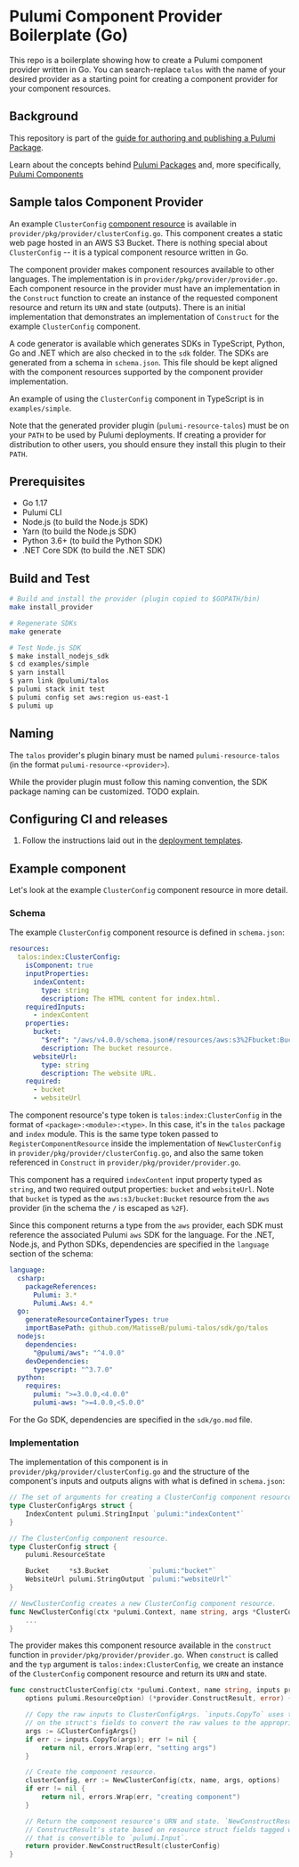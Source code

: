 # Pulumi Component Provider Boilerplate (Go)

This repo is a boilerplate showing how to create a Pulumi component provider written in Go. You can search-replace `talos` with the name of your desired provider as a starting point for creating a component provider for your component resources.

## Background
This repository is part of the [guide for authoring and publishing a Pulumi Package](https://www.pulumi.com/docs/guides/pulumi-packages/how-to-author).

Learn about the concepts behind [Pulumi Packages](https://www.pulumi.com/docs/guides/pulumi-packages/#pulumi-packages) and, more specifically, [Pulumi Components](https://www.pulumi.com/docs/intro/concepts/resources/components/)

## Sample talos Component Provider

An example `ClusterConfig` [component resource](https://www.pulumi.com/docs/intro/concepts/resources/#components) is available in `provider/pkg/provider/clusterConfig.go`. This component creates a static web page hosted in an AWS S3 Bucket. There is nothing special about `ClusterConfig` -- it is a typical component resource written in Go.

The component provider makes component resources available to other languages. The implementation is in `provider/pkg/provider/provider.go`. Each component resource in the provider must have an implementation in the `Construct` function to create an instance of the requested component resource and return its `URN` and state (outputs). There is an initial implementation that demonstrates an implementation of `Construct` for the example `ClusterConfig` component.

A code generator is available which generates SDKs in TypeScript, Python, Go and .NET which are also checked in to the `sdk` folder. The SDKs are generated from a schema in `schema.json`. This file should be kept aligned with the component resources supported by the component provider implementation.

An example of using the `ClusterConfig` component in TypeScript is in `examples/simple`.

Note that the generated provider plugin (`pulumi-resource-talos`) must be on your `PATH` to be used by Pulumi deployments. If creating a provider for distribution to other users, you should ensure they install this plugin to their `PATH`.

## Prerequisites

- Go 1.17
- Pulumi CLI
- Node.js (to build the Node.js SDK)
- Yarn (to build the Node.js SDK)
- Python 3.6+ (to build the Python SDK)
- .NET Core SDK (to build the .NET SDK)

## Build and Test

```bash
# Build and install the provider (plugin copied to $GOPATH/bin)
make install_provider

# Regenerate SDKs
make generate

# Test Node.js SDK
$ make install_nodejs_sdk
$ cd examples/simple
$ yarn install
$ yarn link @pulumi/talos
$ pulumi stack init test
$ pulumi config set aws:region us-east-1
$ pulumi up
```

## Naming

The `talos` provider's plugin binary must be named `pulumi-resource-talos` (in the format `pulumi-resource-<provider>`).

While the provider plugin must follow this naming convention, the SDK package naming can be customized. TODO explain.

## Configuring CI and releases

1. Follow the instructions laid out in the [deployment templates](./deployment-templates/README-DEPLOYMENT.md).

## Example component

Let's look at the example `ClusterConfig` component resource in more detail.

### Schema

The example `ClusterConfig` component resource is defined in `schema.json`:

```yaml
resources:
  talos:index:ClusterConfig:
    isComponent: true
    inputProperties:
      indexContent:
        type: string
        description: The HTML content for index.html.
    requiredInputs:
      - indexContent
    properties:
      bucket:
        "$ref": "/aws/v4.0.0/schema.json#/resources/aws:s3%2Fbucket:Bucket"
        description: The bucket resource.
      websiteUrl:
        type: string
        description: The website URL.
    required:
      - bucket
      - websiteUrl
```

The component resource's type token is `talos:index:ClusterConfig` in the format of `<package>:<module>:<type>`. In this case, it's in the `talos` package and `index` module. This is the same type token passed to `RegisterComponentResource` inside the implementation of `NewClusterConfig` in `provider/pkg/provider/clusterConfig.go`, and also the same token referenced in `Construct` in `provider/pkg/provider/provider.go`.

This component has a required `indexContent` input property typed as `string`, and two required output properties: `bucket` and `websiteUrl`. Note that `bucket` is typed as the `aws:s3/bucket:Bucket` resource from the `aws` provider (in the schema the `/` is escaped as `%2F`).

Since this component returns a type from the `aws` provider, each SDK must reference the associated Pulumi `aws` SDK for the language. For the .NET, Node.js, and Python SDKs, dependencies are specified in the `language` section of the schema:

```yaml
language:
  csharp:
    packageReferences:
      Pulumi: 3.*
      Pulumi.Aws: 4.*
  go:
    generateResourceContainerTypes: true
    importBasePath: github.com/MatisseB/pulumi-talos/sdk/go/talos
  nodejs:
    dependencies:
      "@pulumi/aws": "^4.0.0"
    devDependencies:
      typescript: "^3.7.0"
  python:
    requires:
      pulumi: ">=3.0.0,<4.0.0"
      pulumi-aws: ">=4.0.0,<5.0.0"
```

For the Go SDK, dependencies are specified in the `sdk/go.mod` file.

### Implementation

The implementation of this component is in `provider/pkg/provider/clusterConfig.go` and the structure of the component's inputs and outputs aligns with what is defined in `schema.json`:

```go
// The set of arguments for creating a ClusterConfig component resource.
type ClusterConfigArgs struct {
    IndexContent pulumi.StringInput `pulumi:"indexContent"`
}

// The ClusterConfig component resource.
type ClusterConfig struct {
    pulumi.ResourceState

    Bucket     *s3.Bucket          `pulumi:"bucket"`
    WebsiteUrl pulumi.StringOutput `pulumi:"websiteUrl"`
}

// NewClusterConfig creates a new ClusterConfig component resource.
func NewClusterConfig(ctx *pulumi.Context, name string, args *ClusterConfigArgs, opts ...pulumi.ResourceOption) (*ClusterConfig, error) {
    ...
}
```

The provider makes this component resource available in the `construct` function in `provider/pkg/provider/provider.go`. When `construct` is called and the `typ` argument is `talos:index:ClusterConfig`, we create an instance of the `ClusterConfig` component resource and return its `URN` and state.

```go
func constructClusterConfig(ctx *pulumi.Context, name string, inputs provider.ConstructInputs,
    options pulumi.ResourceOption) (*provider.ConstructResult, error) {

    // Copy the raw inputs to ClusterConfigArgs. `inputs.CopyTo` uses the types and `pulumi:` tags
    // on the struct's fields to convert the raw values to the appropriate Input types.
    args := &ClusterConfigArgs{}
    if err := inputs.CopyTo(args); err != nil {
        return nil, errors.Wrap(err, "setting args")
    }

    // Create the component resource.
    clusterConfig, err := NewClusterConfig(ctx, name, args, options)
    if err != nil {
        return nil, errors.Wrap(err, "creating component")
    }

    // Return the component resource's URN and state. `NewConstructResult` automatically sets the
    // ConstructResult's state based on resource struct fields tagged with `pulumi:` tags with a value
    // that is convertible to `pulumi.Input`.
    return provider.NewConstructResult(clusterConfig)
}
```
